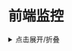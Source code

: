 # 前端监控

<details>
<summary>点击展开/折叠</summary>
<p>这里是折叠的内容。</p>
<p>你可以在这里添加更多的文本或 Markdown 内容。</p>
</details>
